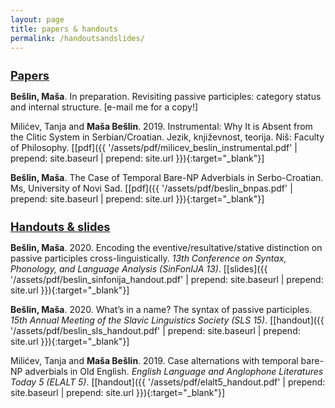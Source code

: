 ```yaml
---
layout: page
title: papers & handouts
permalink: /handoutsandslides/
---
```

<h1 style="font-size:130%;"><strong><u>Papers</u></strong></h1>

<strong>Bešlin, Maša</strong>. In preparation. Revisiting passive participles: category status and internal structure. \[e-mail me for a copy!\]

Milićev, Tanja and <strong>Maša Bešlin</strong>. 2019. Instrumental: Why It is Absent from the Clitic System in Serbian/Croatian. Jezik, književnost, teorija. Niš: Faculty of Philosophy. \[[pdf]({{ '/assets/pdf/milicev_beslin_instrumental.pdf' | prepend: site.baseurl | prepend: site.url }}){:target="\_blank"}\]

<strong>Bešlin, Maša</strong>. The Case of Temporal Bare-NP Adverbials in Serbo-Croatian. Ms, University of Novi Sad. \[[pdf]({{ '/assets/pdf/beslin_bnpas.pdf' | prepend: site.baseurl | prepend: site.url }}){:target="\_blank"}\]


<h1 style="font-size:130%;"><strong><u>Handouts & slides</u></strong></h1>

<strong>Bešlin, Maša</strong>. 2020. Encoding the eventive/resultative/stative distinction on passive participles cross-linguistically.
_13th Conference on Syntax, Phonology, and Language Analysis (SinFonIJA 13)_. \[[slides]({{ '/assets/pdf/beslin_sinfonija_handout.pdf' | prepend: site.baseurl | prepend: site.url }}){:target="\_blank"}\]

<strong>Bešlin, Maša</strong>. 2020. What’s in a name? The syntax of passive participles. _15th
Annual Meeting of the Slavic Linguistics Society (SLS 15)_. \[[handout]({{ '/assets/pdf/beslin_sls_handout.pdf' | prepend: site.baseurl | prepend: site.url }}){:target="\_blank"}\]

Milićev, Tanja and <strong>Maša Bešlin</strong>. 2019. Case alternations with temporal bare-NP adverbials in Old English. _English Language and Anglophone Literatures Today 5 (ELALT 5)_. \[[handout]({{ '/assets/pdf/elalt5_handout.pdf' | prepend: site.baseurl | prepend: site.url }}){:target="\_blank"}\]
